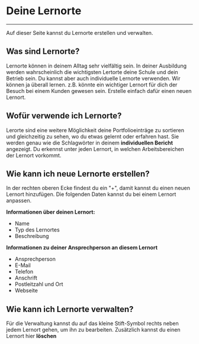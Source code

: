 # Deine Lernorte

- - - 

Auf dieser Seite kannst du Lernorte erstellen und verwalten.

## Was sind Lernorte?
Lernorte können in deinem Alltag sehr vielfältig sein. In deiner Ausbildung werden wahrscheinlich die wichtigsten Lertorte deine Schule und dein Betrieb sein. Du kannst aber auch individuelle Lernorte verwenden. Wir können ja überall lernen. z.B. könnte ein wichtiger Lernort für dich der Besuch bei einem Kunden gewesen sein. Erstelle einfach dafür einen neuen Lernort.

## Wofür verwende ich Lernorte?
Lerorte sind eine weitere Möglichkeit deine Portfolioeinträge zu sortieren und gleichzeitig zu sehen, wo du etwas gelernt oder erfahren hast. Sie werden genau wie die Schlagwörter in deinem **individuellen Bericht** angezeigt. Du erkennst unter jeden Lernort, in welchen Arbeitsbereichen der Lernort vorkommt.

## Wie kann ich neue Lernorte erstellen?
In der rechten oberen Ecke findest du ein "+", damit kannst du einen neuen Lernort hinzufügen.
Die folgenden Daten kannst du bei einem Lernort anpassen.

**Informationen über deinen Lernort:**
* Name
* Typ des Lernortes
* Beschreibung

**Informationen zu deiner Ansprechperson an diesem Lernort**
* Ansprechperson
* E-Mail
* Telefon
* Anschrift
* Postleitzahl und Ort
* Webseite

## Wie kann ich Lernorte verwalten?
Für die Verwaltung kannst du auf das kleine Stift-Symbol rechts neben jedem Lernort gehen, um ihn zu bearbeiten. Zusätzlich kannst du einen Lernort hier **löschen**


